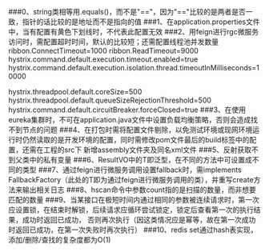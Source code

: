 ###0、string类相等用.equals()，而不是"=="，因为"=="比较的是两者是否一致，指针的话比较的是地址而不是指向的值
###1、在application.properties文件中，当有配置有黄色下划线时，不代表此配置无效
###2、用feign进行rgc微服务访问时，需配置超时时间，默认的比较短；还需配置线程池并发数量
ribbon.ConnectTimeout=1000
ribbon.ReadTimeout=9000
hystrix.command.default.execution.timeout.enabled=true
hystrix.command.default.execution.isolation.thread.timeoutInMilliseconds=10000

hystrix.threadpool.default.coreSize=500
hystrix.threadpool.default.queueSizeRejectionThreshold=500
hystrix.command.default.circuitBreaker.forceClosed=true
###3、在使用eureka集群时，不可在application.java文件中设置负载均衡策略，否则会造成找不到节点的问题
###4、在打包时需将配置文件剔除，以免测试环境或现网环境运行时仍然读取的是开发环境的配置，同时需修改pom文件最后的build标签中的配置，还需在工程的src下
新增assembly文件夹及同名xml文件
###5、反射获取不到父类中的私有变量
###6、ResultVO<T>中的T即泛型，在不同的方法中可设置成不同的类型
###7、通过feign进行微服务调用设置fallback时，需implements FallbackFactory<T>（此处的T即为通过feign进行微服务调用的类），并重写create方法来输出相关日志
###8、hscan命令中参数count指的是扫描的数量，而非想要匹配的数量
###9、当某接口在极短时间内通过相同的参数被连续请求时，第一次应设置锁，在结束时解锁，后续请求应循环尝试锁定，锁定后查看第一次的执行结果，成功时返回已成功，
否则再次执行（因这类情况应是幂等，故在第一次成功时返回已成功，在第一次失败时再次执行）
###10、redis set通过hash表实现，添加/删除/查找的复杂度都为O(1)